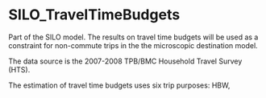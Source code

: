 # SILO_TravelTimeBudgets
Part of the SILO model. The results on travel time budgets will be used as a constraint for non-commute trips in the the microscopic destination model.

The data source is the 2007-2008 TPB/BMC Household Travel Survey (HTS). 

The estimation of travel time budgets uses six trip purposes: HBW, 
